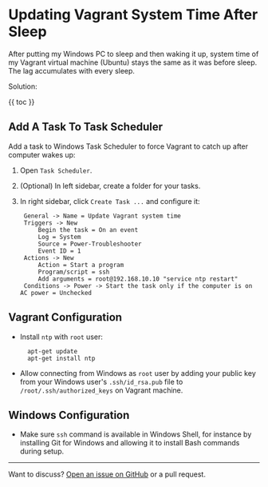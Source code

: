 # Updating Vagrant System Time After Sleep

After putting my Windows PC to sleep and then waking it up, system time of my Vagrant virtual machine (Ubuntu) stays the same as it was before sleep. The lag accumulates with every sleep.

Solution:

{{ toc }}

## Add A Task To Task Scheduler

Add a task to Windows Task Scheduler to force Vagrant to catch up after computer wakes up:

1. Open `Task Scheduler`.
2. (Optional) In left sidebar, create a folder for your tasks.
3. In right sidebar, click `Create Task ...` and configure it:

        General -> Name = Update Vagrant system time
        Triggers -> New
            Begin the task = On an event
            Log = System
            Source = Power-Troubleshooter
            Event ID = 1
        Actions -> New
            Action = Start a program
            Program/script = ssh
            Add arguments = root@192.168.10.10 "service ntp restart"
        Conditions -> Power -> Start the task only if the computer is on AC power = Unchecked    

## Vagrant Configuration

* Install `ntp` with `root` user:

        apt-get update
        apt-get install ntp

* Allow connecting from Windows as `root` user by adding your public key from your Windows user's `.ssh/id_rsa.pub` file to `/root/.ssh/authorized_keys` on Vagrant machine.

## Windows Configuration

* Make sure `ssh` command is available in Windows Shell, for instance by installing Git for Windows and allowing it to install Bash commands during setup.

---

Want to discuss? [Open an issue on GitHub](https://github.com/osmianski/blog/issues) or a pull request.